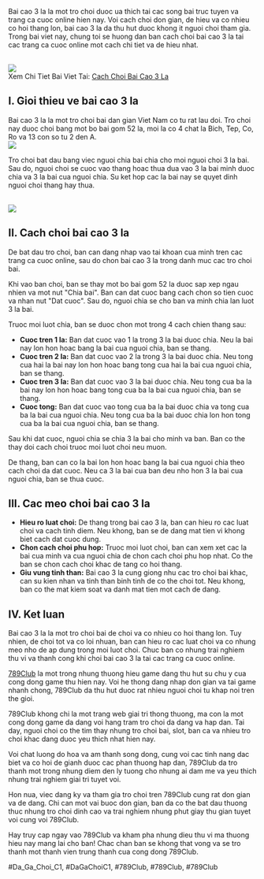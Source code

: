 <p>Bai cao 3 la la mot tro choi duoc ua thich tai cac song bai truc tuyen va trang ca cuoc online hien nay. Voi cach choi don gian, de hieu va co nhieu co hoi thang lon, bai cao 3 la da thu hut duoc khong it nguoi choi tham gia. Trong bai viet nay, chung toi se huong dan ban cach choi bai cao 3 la tai cac trang ca cuoc online mot cach chi tiet va de hieu nhat.</p><br><img src="https://789clubwin.org/wp-content/uploads/2025/04/Cach-choi-bai-cao-3-la.png"></br>
Xem Chi Tiet Bai Viet Tai: <a href="https://789clubwin.org/cach-choi-bai-cao-3-la/">Cach Choi Bai Cao 3 La</a><h2>I. Gioi thieu ve bai cao 3 la</h2><p>Bai cao 3 la la mot tro choi bai dan gian Viet Nam co tu rat lau doi. Tro choi nay duoc choi bang mot bo bai gom 52 la, moi la co 4 chat la Bich, Tep, Co, Ro va 13 con so tu 2 den A.<br><img src="https://789clubwin.org/wp-content/uploads/2025/04/Cach-Choi-Bai-Cao-3-La-De-Hieu-Cho-Nguoi-Moi-Bat-Dau.png"></br><p>Tro choi bat dau bang viec nguoi chia bai chia cho moi nguoi choi 3 la bai. Sau do, nguoi choi se cuoc vao thang hoac thua dua vao 3 la bai minh duoc chia va 3 la bai cua nguoi chia. Su ket hop cac la bai nay se quyet dinh nguoi choi thang hay thua.</p><br><img src="https://789clubwin.org/wp-content/uploads/2025/04/Cach-choi-bai-cao-3-la.png"></br><h2>II. Cach choi bai cao 3 la</h2><p>De bat dau tro choi, ban can dang nhap vao tai khoan cua minh tren cac trang ca cuoc online, sau do chon bai cao 3 la trong danh muc cac tro choi bai.<p>Khi vao ban choi, ban se thay mot bo bai gom 52 la duoc sap xep ngau nhien va mot nut "Chia bai". Ban can dat cuoc bang cach chon so tien cuoc va nhan nut "Dat cuoc". Sau do, nguoi chia se cho ban va minh chia lan luot 3 la bai.</p><p>Truoc moi luot chia, ban se duoc chon mot trong 4 cach chien thang sau:<ul>
<li><strong>Cuoc tren 1 la:</strong> Ban dat cuoc vao 1 la trong 3 la bai duoc chia. Neu la bai nay lon hon hoac bang la bai cua nguoi chia, ban se thang.</li>
<li><strong>Cuoc tren 2 la:</strong> Ban dat cuoc vao 2 la trong 3 la bai duoc chia. Neu tong cua hai la bai nay lon hon hoac bang tong cua hai la bai cua nguoi chia, ban se thang.</li>
<li><strong>Cuoc tren 3 la:</strong> Ban dat cuoc vao 3 la bai duoc chia. Neu tong cua ba la bai nay lon hon hoac bang tong cua ba la bai cua nguoi chia, ban se thang.</li>
<li><strong>Cuoc tong:</strong> Ban dat cuoc vao tong cua ba la bai duoc chia va tong cua ba la bai cua nguoi chia. Neu tong cua ba la bai duoc chia lon hon tong cua ba la bai cua nguoi chia, ban se thang.</li>
</ul><p>Sau khi dat cuoc, nguoi chia se chia 3 la bai cho minh va ban. Ban co the thay doi cach choi truoc moi luot choi neu muon.</p><p>De thang, ban can co la bai lon hon hoac bang la bai cua nguoi chia theo cach choi da dat cuoc. Neu ca 3 la bai cua ban deu nho hon 3 la bai cua nguoi chia, ban se thua cuoc.</p><h2>III. Cac meo choi bai cao 3 la</h2><ul>
<li><strong>Hieu ro luat choi:</strong> De thang trong bai cao 3 la, ban can hieu ro cac luat choi va cach tinh diem. Neu khong, ban se de dang mat tien vi khong biet cach dat cuoc dung.</li>
<li><strong>Chon cach choi phu hop:</strong> Truoc moi luot choi, ban can xem xet cac la bai cua minh va cua nguoi chia de chon cach choi phu hop nhat. Co the ban se chon cach choi khac de tang co hoi thang.</li>
<li><strong>Giu vung tinh than:</strong> Bai cao 3 la cung giong nhu cac tro choi bai khac, can su kien nhan va tinh than binh tinh de co the choi tot. Neu khong, ban co the mat kiem soat va danh mat tien mot cach de dang.</li>
</ul><h2>IV. Ket luan</h2><p>Bai cao 3 la la mot tro choi bai de choi va co nhieu co hoi thang lon. Tuy nhien, de choi tot va co loi nhuan, ban can hieu ro cac luat choi va co nhung meo nho de ap dung trong moi luot choi. Chuc ban co nhung trai nghiem thu vi va thanh cong khi choi bai cao 3 la tai cac trang ca cuoc online.</p><p><a href="https://789clubwin.org/">789Club</a> la mot trong nhung thuong hieu game dang thu hut su chu y cua cong dong game thu hien nay. Voi he thong dang nhap don gian va tai game nhanh chong, 789Club da thu hut duoc rat nhieu nguoi choi tu khap noi tren the gioi.

789Club khong chi la mot trang web giai tri thong thuong, ma con la mot cong dong game da dang voi hang tram tro choi da dang va hap dan. Tai day, nguoi choi co the tim thay nhung tro choi bai, slot, ban ca va nhieu tro choi khac dang duoc yeu thich nhat hien nay.

Voi chat luong do hoa va am thanh song dong, cung voi cac tinh nang dac biet va co hoi de gianh duoc cac phan thuong hap dan, 789Club da tro thanh mot trong nhung diem den ly tuong cho nhung ai dam me va yeu thich nhung trai nghiem giai tri tuyet voi.

Hon nua, viec dang ky va tham gia tro choi tren 789Club cung rat don gian va de dang. Chi can mot vai buoc don gian, ban da co the bat dau thuong thuc nhung tro choi dinh cao va trai nghiem nhung phut giay thu gian tuyet voi cung voi 789Club.

Hay truy cap ngay vao 789Club va kham pha nhung dieu thu vi ma thuong hieu nay mang lai cho ban! Chac chan ban se khong that vong va se tro thanh mot thanh vien trung thanh cua cong dong 789Club.</p>
#Da_Ga_Choi_C1, #DaGaChoiC1, #789Club, #789Club, #789Club
